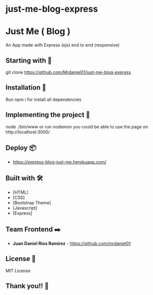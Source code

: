 # just-me-blog-express

# Just Me ( Blog )

An App made with Express (ejs) end to end (responsive)

## Starting with 🚀

git clone https://github.com/Mrdaniel01/just-me-blog-express

## Installation 🔧

Run npm i for install all dependencies

## Implementing the project 🔧

node ./bin/www or run nodemon you could be able to use the page on http://localhost:3000/

## Deploy 📦

* https://express-blog-just-me.herokuapp.com/

## Built with 🛠️

* [HTML]
* [CSS]
* [Bootstrap Theme]
* [Javascript]
* [Express]

## Team Frontend ✒️

* **Juan Daniel Rios Ramirez** - <https://github.com/mrdaniel01>

## License 📄

MIT License

## Thank you!! 🎁
